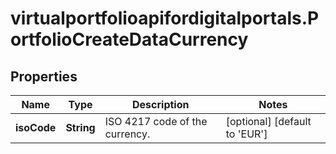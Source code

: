 # virtualportfolioapifordigitalportals.PortfolioCreateDataCurrency

## Properties

Name | Type | Description | Notes
------------ | ------------- | ------------- | -------------
**isoCode** | **String** | ISO 4217 code of the currency. | [optional] [default to &#39;EUR&#39;]


